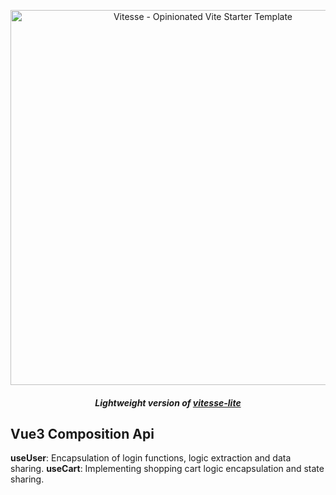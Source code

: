 <p align='center'>
  <img src='https://user-images.githubusercontent.com/11247099/111864893-a457fd00-899e-11eb-9f05-f4b88987541d.png' alt='Vitesse - Opinionated Vite Starter Template' width='600'/>
</p>

<h5 align='center'>
<b>Lightweight version of <a href="https://github.com/antfu/vitesse-lite">vitesse-lite</a></b>
</h5>

## Vue3 Composition Api 

**useUser**:  Encapsulation of login functions, logic extraction and data sharing.
**useCart**:  Implementing shopping cart logic encapsulation and state sharing.
